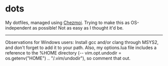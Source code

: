 # dots
My dotfiles, managed using [Chezmoi](https://www.chezmoi.io/).
Trying to make this as OS-independent as possible! Not as easy as I thought it'd be.

---

Observations for Windows users:
Install gcc and/or clang through MSYS2, and don't forget to add it to your path.
Also, my options.lua file includes a reference to the %HOME directory 
(-- vim.opt.undodir = os.getenv("HOME") .. "/.vim/undodir"), so comment that out.

